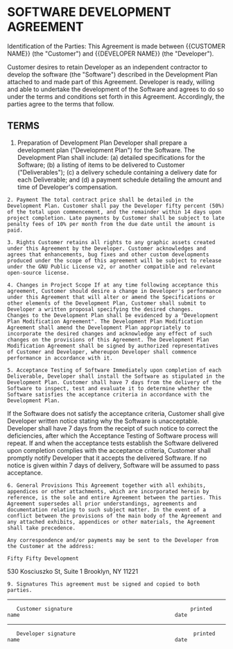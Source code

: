 # SOFTWARE DEVELOPMENT AGREEMENT

Identification of the Parties: This Agreement is made between {{CUSTOMER NAME}} (the "Customer") and {{DEVELOPER NAME}} (the "Developer").

Customer desires to retain Developer as an independent contractor to develop the software (the "Software") described in the Development Plan attached to and made part of this Agreement. Developer is ready, willing and able to undertake the development of the Software and agrees to do so under the terms and conditions set forth in this Agreement. Accordingly, the parties agree to the terms that follow. 

## TERMS

  1. Preparation of Development Plan Developer shall prepare a development plan ("Development Plan") for the Software. The Development Plan shall include:
	(a) detailed specifications for the Software;
	(b) a listing of items to be delivered to Customer ("Deliverables");
	(c) a delivery schedule containing a delivery date for each Deliverable; and
	(d) a payment schedule detailing the amount and time of Developer's compensation.

	2. Payment The total contract price shall be detailed in the Development Plan. Customer shall pay the Developer fifty percent (50%) of the total upon commencement, and the remainder within 14 days upon project completion. Late payments by Customer shall be subject to late penalty fees of 10% per month from the due date until the amount is paid.

	3. Rights Customer retains all rights to any graphic assets created under this Agreement by the Developer. Customer acknowledges and agrees that enhancements, bug fixes and other custom developments produced under the scope of this agreement will be subject to release under the GNU Public License v2, or another compatible and relevant open-source license.

	4. Changes in Project Scope If at any time following acceptance this agreement, Customer should desire a change in Developer's performance under this Agreement that will alter or amend the Specifications or other elements of the Development Plan, Customer shall submit to Developer a written proposal specifying the desired changes.
	Changes to the Development Plan shall be evidenced by a "Development Plan Modification Agreement". The Development Plan Modification Agreement shall amend the Development Plan appropriately to incorporate the desired changes and acknowledge any effect of such changes on the provisions of this Agreement. The Development Plan Modification Agreement shall be signed by authorized representatives of Customer and Developer, whereupon Developer shall commence performance in accordance with it.

	5. Acceptance Testing of Software Immediately upon completion of each Deliverable, Developer shall install the Software as stipulated in the Development Plan. Customer shall have 7 days from the delivery of the Software to inspect, test and evaluate it to determine whether the Software satisfies the acceptance criteria in accordance with the Development Plan.
If the Software does not satisfy the acceptance criteria, Customer shall give Developer written notice stating why the Software is unacceptable. Developer shall have 7 days from the receipt of such notice to correct the deficiencies, after which the Acceptance Testing of Software process will repeat.
If and when the acceptance tests establish the Software delivered upon completion complies with the acceptance criteria, Customer shall promptly notify Developer that it accepts the delivered Software. If no notice is given within 7 days of delivery, Software will be assumed to pass acceptance. 

	6. General Provisions This Agreement together with all exhibits, appendices or other attachments, which are incorporated herein by reference, is the sole and entire Agreement between the parties. This Agreement supersedes all prior understandings, agreements and documentation relating to such subject matter. In the event of a conflict between the provisions of the main body of the Agreement and any attached exhibits, appendices or other materials, the Agreement shall take precedence.

	Any correspondence and/or payments may be sent to the Developer from the Customer at the address:

	Fifty Fifty Development
530 Kosciuszko St, Suite 1
Brooklyn, NY 11221

	9. Signatures This agreement must be signed and copied to both parties.


__________________________________________________________________________
       Customer signature                                      printed name                                                  date

__________________________________________________________________________
       Developer signature                                      printed name                                                  date



